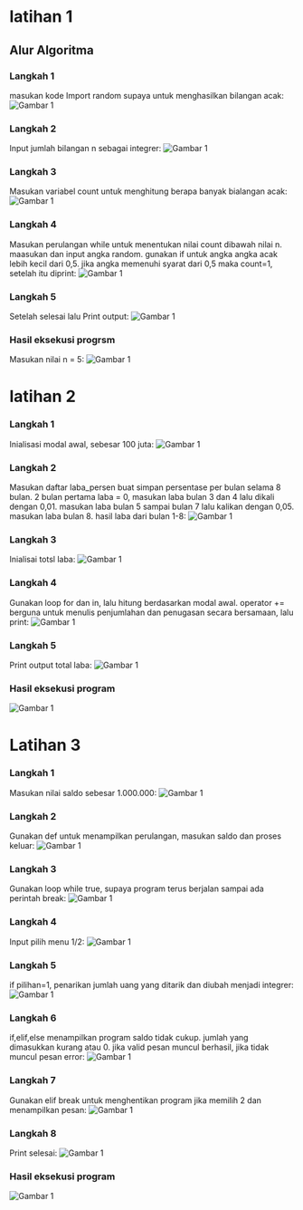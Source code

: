 # latihan 1
## Alur Algoritma

### Langkah 1
masukan kode Import random supaya untuk menghasilkan bilangan acak:
![Gambar 1](screenshot/dok1.png)

### Langkah 2
Input jumlah bilangan n sebagai integrer:
![Gambar 1](screenshot/dok2.png)

### Langkah 3
Masukan variabel count untuk menghitung berapa banyak bialangan acak:
![Gambar 1](screenshot/dok3.png)

### Langkah 4
Masukan perulangan while untuk menentukan nilai count dibawah nilai n. maasukan dan input angka random. gunakan if untuk angka angka acak lebih kecil dari 0,5. jika angka memenuhi syarat dari 0,5 maka count=1, setelah itu diprint:
![Gambar 1](screenshot/dok4.png)

### Langkah 5
Setelah selesai lalu Print output:
![Gambar 1](screenshot/dok5.png)

### Hasil eksekusi progrsm
Masukan nilai n = 5:
![Gambar 1](screenshot/dok6.png)


# latihan 2

### Langkah 1
Inialisasi modal awal, sebesar 100 juta:
![Gambar 1](screenshot/dok7.png)

### Langkah 2
Masukan daftar laba_persen buat simpan persentase per bulan selama 8 bulan. 2 bulan pertama laba = 0, masukan laba bulan 3 dan 4 lalu dikali dengan 0,01. masukan laba bulan 5 sampai bulan 7 lalu kalikan dengan 0,05. masukan laba bulan 8. hasil laba dari bulan 1-8:
![Gambar 1](screenshot/dok8.png)

### Langkah 3
Inialisai totsl laba:
![Gambar 1](screenshot/dok9.png)

### Langkah 4
Gunakan loop for dan in, lalu hitung berdasarkan modal awal. operator += berguna untuk menulis penjumlahan dan penugasan secara bersamaan, lalu print:
![Gambar 1](screenshot/dok10.png)

### Langkah 5
Print output total laba:
![Gambar 1](screenshot/dok11.png)

### Hasil eksekusi program
![Gambar 1](screenshot/dok12.png)

# Latihan 3

### Langkah 1
Masukan nilai saldo sebesar 1.000.000:
![Gambar 1](screenshot/dok13.png)

### Langkah 2
Gunakan def untuk menampilkan perulangan, masukan saldo dan proses keluar:
![Gambar 1](screenshot/dok14.png)

### Langkah 3
Gunakan loop while true, supaya program terus berjalan sampai ada perintah break:
![Gambar 1](screenshot/dok15.png)

### Langkah 4
Input pilih menu 1/2:
![Gambar 1](screenshot/dok16.png)

### Langkah 5
if pilihan=1, penarikan jumlah uang yang ditarik dan diubah menjadi integrer:
![Gambar 1](screenshot/dok17.png)

### Langkah 6
if,elif,else menampilkan program saldo tidak cukup. jumlah yang dimasukkan kurang atau 0. jika valid pesan muncul berhasil, jika tidak muncul pesan error:
![Gambar 1](screenshot/dok18.png)

### Langkah 7
Gunakan elif break untuk menghentikan program jika memilih 2 dan menampilkan pesan:
![Gambar 1](screenshot/dok19.png)

### Langkah 8
Print selesai:
![Gambar 1](screenshot/dok20.png)

### Hasil eksekusi program
![Gambar 1](screenshot/dok21.png)